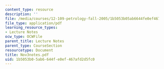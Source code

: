 ```yaml
---
content_type: resource
description: ''
file: /media/courses/12-109-petrology-fall-2005/1b5053b05ab6644fe0ef467afd2d5fc0_Nov3notes.pdf
file_type: application/pdf
learning_resource_types:
- Lecture Notes
ocw_type: OCWFile
parent_title: Lecture Notes
parent_type: CourseSection
resourcetype: Document
title: Nov3notes.pdf
uid: 1b5053b0-5ab6-644f-e0ef-467afd2d5fc0
---
```

